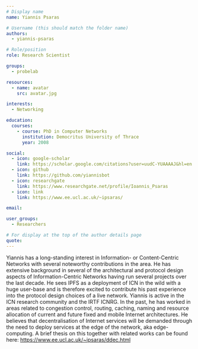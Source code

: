 ```yaml
---
# Display name
name: Yiannis Psaras

# Username (this should match the folder name)
authors:
  - yiannis-psaras

# Role/position
role: Research Scientist

groups:
  - probelab

resources:
  - name: avatar
    src: avatar.jpg

interests:
  - Networking

education:
  courses:
    - course: PhD in Computer Networks
      institution: Democritus University of Thrace
      year: 2008

social:
  - icon: google-scholar
    link: https://scholar.google.com/citations?user=uudC-YUAAAAJ&hl=en
  - icon: github
    link: https://github.com/yiannisbot
  - icon: researchgate
    link: https://www.researchgate.net/profile/Ioannis_Psaras
  - icon: link
    link: https://www.ee.ucl.ac.uk/~ipsaras/

email:

user_groups:
  - Researchers

# For display at the top of the author details page
quote:
---
```


Yiannis has a long-standing interest in Information- or Content-Centric Networks with several noteworthy contributions in the area. He has extensive background in several of the architectural and protocol design aspects of Information-Centric Networks having run several projects over the last decade. He sees IPFS as a deployment of ICN in the wild with a huge user-base and is therefore excited to contribute his past experience into the protocol design choices of a live network. Yiannis is active in the ICN research community and the IRTF ICNRG. In the past, he has worked in areas related to congestion control, routing, caching, naming and resource allocation of current and future fixed and mobile Internet architectures. He believes that decentralisation of Internet services will be demanded through the need to deploy services at the edge of the network, aka edge-computing. A brief  thesis on this together with related works can be found here: https://www.ee.ucl.ac.uk/~ipsaras/ddec.html
